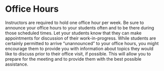 # Office Hours

Instructors are required to hold one office hour per week.  Be sure to announce your office hours to your students often and to be there during those scheduled times.  Let your students know that they can make appointments for discussion of their work-in-progress.  While students are certainly permitted to arrive “unannounced” to your office hours, you might encourage them to provide you with information about topics they would like to discuss prior to their office visit, if possible.  This will allow you to prepare for the meeting and to provide them with the best possible assistance.

